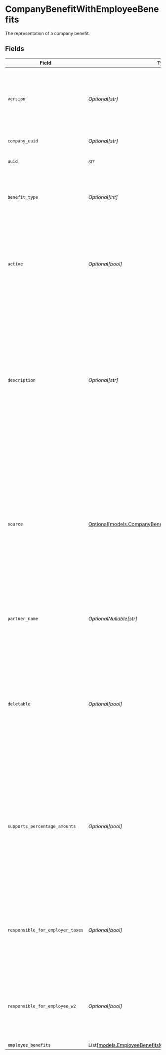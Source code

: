 # CompanyBenefitWithEmployeeBenefits

The representation of a company benefit.


## Fields

| Field                                                                                                                                                                                                                                         | Type                                                                                                                                                                                                                                          | Required                                                                                                                                                                                                                                      | Description                                                                                                                                                                                                                                   |
| --------------------------------------------------------------------------------------------------------------------------------------------------------------------------------------------------------------------------------------------- | --------------------------------------------------------------------------------------------------------------------------------------------------------------------------------------------------------------------------------------------- | --------------------------------------------------------------------------------------------------------------------------------------------------------------------------------------------------------------------------------------------- | --------------------------------------------------------------------------------------------------------------------------------------------------------------------------------------------------------------------------------------------- |
| `version`                                                                                                                                                                                                                                     | *Optional[str]*                                                                                                                                                                                                                               | :heavy_minus_sign:                                                                                                                                                                                                                            | The current version of the object. See the [versioning guide](https://docs.gusto.com/embedded-payroll/docs/idempotency) for information on how to use this field.                                                                             |
| `company_uuid`                                                                                                                                                                                                                                | *Optional[str]*                                                                                                                                                                                                                               | :heavy_minus_sign:                                                                                                                                                                                                                            | The UUID of the company.                                                                                                                                                                                                                      |
| `uuid`                                                                                                                                                                                                                                        | *str*                                                                                                                                                                                                                                         | :heavy_check_mark:                                                                                                                                                                                                                            | The UUID of the company benefit.                                                                                                                                                                                                              |
| `benefit_type`                                                                                                                                                                                                                                | *Optional[int]*                                                                                                                                                                                                                               | :heavy_minus_sign:                                                                                                                                                                                                                            | The type of the benefit to which the company benefit belongs (same as benefit_id).                                                                                                                                                            |
| `active`                                                                                                                                                                                                                                      | *Optional[bool]*                                                                                                                                                                                                                              | :heavy_minus_sign:                                                                                                                                                                                                                            | Whether this benefit is active for employee participation. Company benefits may only be deactivated if no employees are actively participating.                                                                                               |
| `description`                                                                                                                                                                                                                                 | *Optional[str]*                                                                                                                                                                                                                               | :heavy_minus_sign:                                                                                                                                                                                                                            | The description of the company benefit. For example, a company may offer multiple benefits with an ID of 1 (for Medical Insurance). The description would show something more specific like “Kaiser Permanente” or “Blue Cross/ Blue Shield”. |
| `source`                                                                                                                                                                                                                                      | [Optional[models.CompanyBenefitWithEmployeeBenefitsSource]](../models/companybenefitwithemployeebenefitssource.md)                                                                                                                            | :heavy_minus_sign:                                                                                                                                                                                                                            | The source of the company benefit. This can be "internal", "external", or "partnered". Company benefits created via the API default to "external". Certain partners can create company benefits with a source of "partnered".                 |
| `partner_name`                                                                                                                                                                                                                                | *OptionalNullable[str]*                                                                                                                                                                                                                       | :heavy_minus_sign:                                                                                                                                                                                                                            | The partner name of the partner that created the company benefit. For example, "XYZ Corp".                                                                                                                                                    |
| `deletable`                                                                                                                                                                                                                                   | *Optional[bool]*                                                                                                                                                                                                                              | :heavy_minus_sign:                                                                                                                                                                                                                            | Whether this company benefit can be deleted. Deletable will be set to true if the benefit has not been used in payroll, has no employee benefits associated, and the benefit is not owned by Gusto or a Partner                               |
| `supports_percentage_amounts`                                                                                                                                                                                                                 | *Optional[bool]*                                                                                                                                                                                                                              | :heavy_minus_sign:                                                                                                                                                                                                                            | Whether employee deductions and company contributions can be set as percentages of payroll for an individual employee. This is determined by the type of benefit and is not configurable by the company.                                      |
| `responsible_for_employer_taxes`                                                                                                                                                                                                              | *Optional[bool]*                                                                                                                                                                                                                              | :heavy_minus_sign:                                                                                                                                                                                                                            | Whether the employer is subject to pay employer taxes when an employee is on leave. Only applicable to third party sick pay benefits.                                                                                                         |
| `responsible_for_employee_w2`                                                                                                                                                                                                                 | *Optional[bool]*                                                                                                                                                                                                                              | :heavy_minus_sign:                                                                                                                                                                                                                            | Whether the employer is subject to file W-2 forms for an employee on leave. Only applicable to third party sick pay benefits.                                                                                                                 |
| `employee_benefits`                                                                                                                                                                                                                           | List[[models.EmployeeBenefitsModel](../models/employeebenefitsmodel.md)]                                                                                                                                                                      | :heavy_minus_sign:                                                                                                                                                                                                                            | N/A                                                                                                                                                                                                                                           |